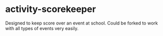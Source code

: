 # activity-scorekeeper
Designed to keep score over an event at school. Could be forked to work with all types of events very easily.
